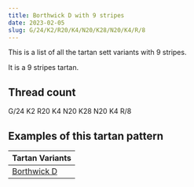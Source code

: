 ```yaml
---
title: Borthwick D with 9 stripes
date: 2023-02-05
slug: G/24/K2/R20/K4/N20/K28/N20/K4/R/8
---
```

This is a list of all the tartan sett variants with 9 stripes.

It is a 9 stripes tartan.


## Thread count
G/24 K2 R20 K4 N20 K28 N20 K4 R/8

## Examples of this tartan pattern

| Tartan Variants |
|---------------|
| [Borthwick D](/variants/g/24/k2/r20/k4/n20/k28/n20/k4/r/8-g004c00-k000000-n707070-rc80000)||

